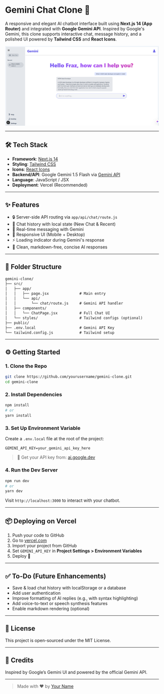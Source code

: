 # Gemini Chat Clone 🚀

A responsive and elegant AI chatbot interface built using **Next.js 14 (App Router)** and integrated with **Google Gemini API**. Inspired by Google's Gemini, this clone supports interactive chat, message history, and a polished UI powered by **Tailwind CSS** and **React Icons**.

![Gemini Clone UI](./src/assets/image.png)

---

## 🛠 Tech Stack

- **Framework**: [Next.js 14](https://nextjs.org/)
- **Styling**: [Tailwind CSS](https://tailwindcss.com/)
- **Icons**: [React Icons](https://react-icons.github.io/react-icons/)
- **Backend/API**: Google Gemini 1.5 Flash via [Gemini API](https://ai.google.dev/)
- **Language**: JavaScript / JSX
- **Deployment**: Vercel (Recommended)

---

## ✨ Features

- 🔒 Server-side API routing via `app/api/chat/route.js`
- 📜 Chat history with local state (New Chat & Recent)
- 💬 Real-time messaging with Gemini
- 🌙 Responsive UI (Mobile + Desktop)
- ⚡ Loading indicator during Gemini's response
- 📎 Clean, markdown-free, concise AI responses

---

## 📂 Folder Structure

```
gemini-clone/
├── src/
│   ├── app/
│   │   ├── page.jsx              # Main entry
│   │   └── api/
│   │       └── chat/route.js     # Gemini API handler
│   ├── components/
│   │   └── ChatPage.jsx          # Full Chat UI
│   └── styles/                   # Tailwind configs (optional)
├── public/
├── .env.local                    # Gemini API Key
└── tailwind.config.js            # Tailwind setup
```

---

## ⚙️ Getting Started

### 1. Clone the Repo

```bash
git clone https://github.com/yourusername/gemini-clone.git
cd gemini-clone
```

### 2. Install Dependencies

```bash
npm install
# or
yarn install
```

### 3. Set Up Environment Variable

Create a `.env.local` file at the root of the project:

```env
GEMINI_API_KEY=your_gemini_api_key_here
```

> 🔑 Get your API key from: [ai.google.dev](https://ai.google.dev/)

### 4. Run the Dev Server

```bash
npm run dev
# or
yarn dev
```

Visit `http://localhost:3000` to interact with your chatbot.

---

## 📦 Deploying on Vercel

1. Push your code to GitHub
2. Go to [vercel.com](https://vercel.com)
3. Import your project from GitHub
4. Set `GEMINI_API_KEY` in **Project Settings > Environment Variables**
5. Deploy 🎉

---

## ✅ To-Do (Future Enhancements)

- Save & load chat history with localStorage or a database
- Add user authentication
- Improve formatting of AI replies (e.g., with syntax highlighting)
- Add voice-to-text or speech synthesis features
- Enable markdown rendering (optional)

---

## 📄 License

This project is open-sourced under the MIT License.

---

## 🤝 Credits

Inspired by Google’s Gemini UI and powered by the official Gemini API.

---

> Made with ❤️ by [Your Name](https://github.com/yourusername)